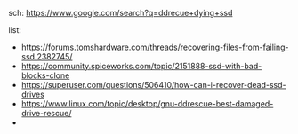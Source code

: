 sch: https://www.google.com/search?q=ddrecue+dying+ssd

list:
- https://forums.tomshardware.com/threads/recovering-files-from-failing-ssd.2382745/
- https://community.spiceworks.com/topic/2151888-ssd-with-bad-blocks-clone
- https://superuser.com/questions/506410/how-can-i-recover-dead-ssd-drives
- https://www.linux.com/topic/desktop/gnu-ddrescue-best-damaged-drive-rescue/
- 
